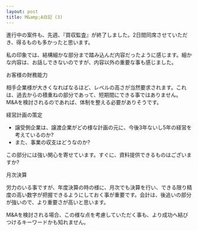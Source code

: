 ```yaml
---
layout: post
title: M&amp;A日記 (3)
---
```

進行中の案件も、先週、『買収監査』が終了しました。2日間同席させていただき、得るものも多かったと思います。

私の印象では、結構細かな部分まで踏み込んだ内容だったように感じます。細かな内容は、お話しできないのですが、内容以外の重要な事も感じました。

<p class="uk-text-lead uk-margin-large-top">お客様の財務能力</p>

相手企業様が大きくなればなるほど、レベルの高さが当然要求されます。これは、過去からの積重ねの部分であって、短期間にできる事ではありません。M&Aを検討されるのであれば、体制を整える必要がありそうです。

<p class="uk-text-lead uk-margin-large-top">経営計画の策定</p>

- 譲受側企業は、譲渡企業がどの様な計画の元に、今後3年ないし5年の経営を考えているのか?
- また、事業の収支はどうなのか?

この部分には強い関心を寄せています。すぐに、資料提供できるものはございますか?

<p class="uk-text-lead uk-margin-large-top">月次決算</p>

労力のいる事ですが、年度決算の時の様に、月次でも決算を行い、できる限り精度の高い数字が把握できるようにしておく事が重要です。会計は、後追いの部分が強いので、より重要さが高いと思います。

M&amp;Aを検討される場合、この様な点を考慮していただく事も、より成功へ結びつけるキーワードかも知れません。
